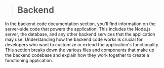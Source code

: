 > # Backend

In the backend code documentation section, you'll find information on the server-side code that powers the application. This includes the Node.js server, the database, and any other backend services that the application may use. Understanding how the backend code works is crucial for developers who want to customize or extend the application's functionality. This section breaks down the various files and components that make up the backend codebase and explain how they work together to create a functioning application.
